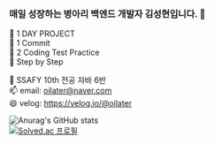 ### 매일 성장하는 병아리 백엔드 개발자 김성현입니다. 👋

💬 1 DAY PROJECT <br>
  🌱 1 Commit <br>
  🌱 2 Coding Test Practice <br>
  🌱 Step by Step
  <br>

🔭 SSAFY 10th 전공 자바 6반 <br>
📫 email: oilater@naver.com <br>
😄 velog: https://velog.io/@oilater
<!--
**oilater/oilater** is a ✨ _special_ ✨ repository because its `README.md` (this file) appears on your GitHub profile.



- 
- 🌱 I’m currently learning ...
- 👯 I’m looking to collaborate on ...
- 🤔 I’m looking for help with ...
- 💬 Ask me about ...
- 📫 How to reach me: ...

- ⚡ Fun fact: ...
-->
![Anurag's GitHub stats](https://github-readme-stats.vercel.app/api?username=oilater&show_icons=true&theme=radical)
<br>
[![Solved.ac
프로필](http://mazassumnida.wtf/api/generate_badge?boj=oilater)](https://solved.ac/oilater)
